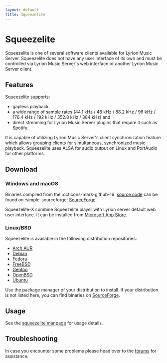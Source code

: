 ```yaml
---
layout: default
title: Squeezelite
---
```


# Squeezelite

Squeezelite is one of several software clients available for Lyrion Music Server. Squeezelite does not have any user interface of its own and must be controlled via Lyrion Music Server's web interface or another Lyrion Music Server client. 

## Features

Squeezelite supports:

- gapless playback,
- a wide range of sample rates (44.1 kHz / 48 kHz / 88.2 kHz / 96 kHz / 176.4 kHz / 192 kHz / 352.8 kHz / 384 kHz) and 
- direct streaming for Lyrion Music Server plugins that require it such as Spotify. 

It is capable of utilizing Lyrion Music Server's client synchronization feature which allows grouping clients for simultaneous, synchronized music playback. Squeezelite uses ALSA for audio output on Linux and PortAudio for other platforms.

## Download

### Windows and macOS

Binaries compiled from the :octicons-mark-github-16: [source code](https://github.com/ralph-irving/squeezelite) can be found on :simple-sourceforge: [SourceForge](https://sourceforge.net/projects/lmsclients/files/squeezelite/).

Squeezelite-X combine Squeezelite player with Lyrion server default web user interface. It can be installed from [Microsoft App Store](https://apps.microsoft.com/search?query=Squuezelite-X&hl=en-us&gl=US).

### Linux/BSD

Squeezelite is available in the following distribution repositories:

- [Arch AUR](https://aur.archlinux.org/packages/squeezelite)
- [Debian](https://packages.debian.org/stable/squeezelite)
- [Fedora](https://packages.fedoraproject.org/pkgs/squeezelite/squeezelite/)
- [FreeBSD](http://www.freebsd.org/cgi/ports.cgi?stype=all&query=squeezelite)
- [Gentoo](http://packages.gentoo.org/package/media-sound/squeezelite)
- [OpenBSD](https://openports.eu/ports/audio/squeezelite)
- [Ubuntu](http://packages.ubuntu.com/jammy/squeezelite)

Use the package manager of your distribution to install. If your distribution is not listed here, you can find binaries on [SourceForge](https://sourceforge.net/projects/lmsclients/files/squeezelite/).

## Usage

See the [squeezelite manpage](squeezelite-manpage.md) for usage details.

## Troubleshooting

In case you encounter some problems please head over to the [forums](https://forums.slimdevices.com/forum/user-forums/linux-unix/94258-announce-squeezelite-a-small-headless-squeezeplay-emulator-for-linux-alsa-only) for assistance. 
